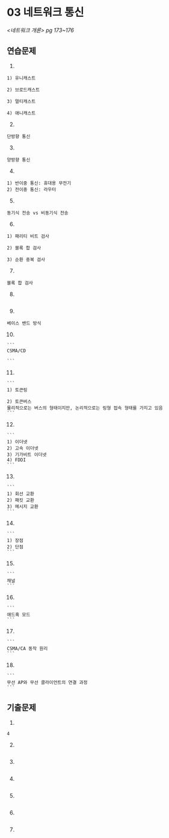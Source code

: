 # 03 네트워크 통신

*<네트워크 개론> pg 173~176*



## 연습문제

1. 

   ```
   1) 유니캐스트
   
   2) 브로드캐스트
   
   3) 멀티캐스트
   
   4) 애니캐스트
   ```

2. 

   ```
   단방향 통신
   ```

3. 

   ```
   양방향 통신
   ```

4. 

   ```
   1) 반이중 통신: 휴대용 무전기
   2) 전이중 통신: 라우터
   ```

5. 

   ```
   동기식 전송 vs 비동기식 전송
   ```

6. 

   ```
   1) 패리티 비트 검사
   
   2) 블록 합 검사
   
   3) 순환 중복 검사
   ```

7. 

   ```
   블록 합 검사
   ```

8. 

   ```
   
   ```

9. 

   ```
   베이스 밴드 방식
   ```

10. 

    ```
    CSMA/CD
    
    ```

11. 

    ```
    1) 토큰링
    
    2) 토큰버스
    물리적으로는 버스의 형태이지만, 논리적으로는 링형 접속 형태를 가지고 있음
    ```

12. 

    ```
    1) 이더넷
    2) 고속 이더넷
    3) 기가비트 이더넷
    4) FDDI
    ```

13. 

    ```
    1) 회선 교환
    2) 패킷 교환
    3) 메시지 교환
    ```

14. 

    ```
    1) 장점
    2) 단점
    ```

15. 

    ```
    채널
    ```

16. 

    ```
    애드혹 모드
    ```

17. 

    ```
    CSMA/CA 동작 원리
    ```

18. 

    ```
    무선 AP와 무선 클라이언트의 연결 과정
    ```


## 기출문제

1. 

   ```
   4
   ```

2. 

   ```
   
   ```
   
3. 

   ```
   
   ```
   
4. 

   ```
   
   ```
   
5. 

   ```
   
   ```
   
6. 

   ```
   
   ```

7. 

   ```
   
